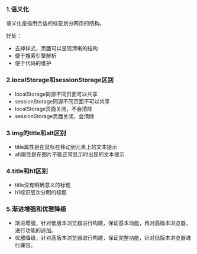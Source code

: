 ### 1.语义化

语义化是指用合适的标签划分网页的结构。

好处：

* 去掉样式，页面可以呈现清晰的结构
* 便于搜索引擎解析
* 便于代码的维护

### 2.localStorage和sessionStorage区别

* localStorage同源不同页面可以共享
* sessionStorage同源不同页面不可以共享
* localStorage页面关闭，不会清除
* sessionStorage页面关闭，会清除

### 3.img的title和alt区别

* title属性是在鼠标在移动到元素上的文本提示
* alt属性是在图片不能正常显示时出现的文本提示

### 4.title和h1区别

* title没有明确意义的标题
* h1标识层次分明的标题

### 5.渐进增强和优雅降级

* 渐进增强，针对低版本浏览器进行构建，保证基本功能，再对高版本浏览器，进行功能的追加。
* 优雅降级，针对高版本浏览器进行构建，保证完整功能，针对低版本浏览器进行兼容。